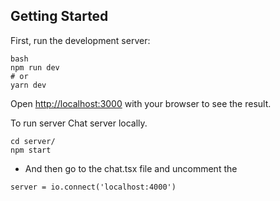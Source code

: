 

## Getting Started

First, run the development server:

```
bash
npm run dev
# or
yarn dev

```

Open [http://localhost:3000](http://localhost:3000) with your browser to see the result.


To run server Chat server locally.

```
cd server/
npm start

``` 
- And then go to the chat.tsx file and uncomment the 

```
server = io.connect('localhost:4000')

``` 

